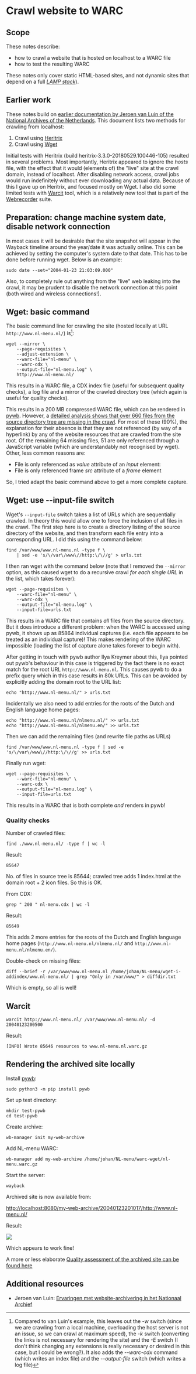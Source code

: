 # Crawl website to WARC

## Scope

These notes describe:

- how to crawl a website that is hosted on localhost to a WARC file
- how to test the resulting WARC

These notes only cover static HTML-based sites, and not dynamic sites that depend on a full [*LAMP stack*](https://en.wikipedia.org/wiki/LAMP_(software_bundle))).

## Earlier work

These notes build on [earlier documentation by Jeroen van Luin of the National Archives of the Netherlands](http://docplayer.nl/17762647-Ervaringen-met-website-archivering-in-het-nationaal-archief.html). This document lists two methods for crawling from localhost:

1. Crawl using [Heritrix](https://github.com/internetarchive/heritrix3)
2. Crawl using [Wget](https://www.gnu.org/software/wget/)

Initial tests with Heritrix (build heritrix-3.3.0-20180529.100446-105) resulted in several problems. Most importantly, Heritrix appeared to ignore the *hosts* file, with the effect that it would  (elements of) the "live" site at the crawl domain, instead of localhost. After disabling network access, crawl jobs would run indefinitely without ever downloading any actual data. Because of this I gave up on Heritrix, and focused mostly on Wget. I also did some limited tests with [Warcit](https://github.com/webrecorder/warcit) tool, which is a relatively new tool that is part of the [Webrecorder](https://github.com/webrecorder) suite. 

## Preparation: change machine system date, disable network connection

In most cases it will be desirable that the site snapshot will appear in the Wayback timeline around the year/date it was actually online. This can be achieved by setting the computer's system date to that date. This has to be done before running wget. Below is an example:

    sudo date --set="2004-01-23 21:03:09.000"

Also, to completely rule out anything from the "live" web leaking into the crawl, it may be prudent to disable the network connection at this point (both wired and wireless connections!).

## Wget: basic command

The basic command line for crawling the site (hosted locally at URL `http://www.nl-menu.nl/`) is[^1]: 

    wget --mirror \
        --page-requisites \
        --adjust-extension \
        --warc-file="nl-menu" \
        --warc-cdx \
        --output-file="nl-menu.log" \
        http://www.nl-menu.nl/

This results in a WARC file, a CDX index file (useful for subsequent quality checks), a log file and a mirror of the crawled directory tree (which again is useful for quality checks).

This results in a 200 MB compressed WARC file, which can be rendered in [pywb](https://github.com/webrecorder/pywb). However, a [detailed analysis shows that over 660 files from the source directory tree are missing in the crawl](./qa-archived-site.md). For most of these (90%), the explanation for their absence is that they are not referenced (by way of a hyperlink) by any of the website resources that are crawled from the site root. Of the remaining 64 missing files, 51 are only referenced through a JavaScript variable (which are understandably not recognised by wget). Other, less common reasons are:

- File is only referenced as *value* attribute of an *input* element:
- File is only referenced frame *src* attribute of a *frame* element

So, I tried adapt the basic command above to get a more complete capture.

## Wget: use --input-file switch

Wget's `--input-file` switch takes a list of URLs which are sequentially crawled. In theory this would allow one to force the inclusion of all files in the crawl. The first step here is to create a directory listing of the source directory of the website, and then transform each file entry into a corresponding URL. I did this using the command below: 

    find /var/www/www.nl-menu.nl -type f \
        | sed -e 's/\/var\/www\//http:\/\//g' > urls.txt

I then ran wget with the command below (note that I removed the `--mirror` option, as this caused wget to do a recursive crawl *for each single URL* in the list, which takes forever):

    wget --page-requisites \
        --warc-file="nl-menu" \
        --warc-cdx \
        --output-file="nl-menu.log" \
        --input-file=urls.txt

This results in a WARC file that contains *all* files from the source directory. But it does introduce a different problem: when the WARC is accessed using pywb, it shows up as 85864 individual captures (i.e. each file appears to be treated as an individual capture)! This makes rendering of the WARC impossible (loading the list of capture alone takes forever to begin with). 

After getting in touch with pywb author Ilya Kreymer about this, Ilya pointed out pywb's behaviour in this case is triggered by the fact there is no exact match for the root URL `http://www.nl-menu.nl`. This causes pywb to do a prefix query which in this case results in 80k URLs. This can be avoided by explicitly adding the domain root to the URL list:  

    echo "http://www.nl-menu.nl/" > urls.txt

Incidentally we also need to add entries for the roots of the Dutch and English language home pages:

    echo "http://www.nl-menu.nl/nlmenu.nl/" >> urls.txt
    echo "http://www.nl-menu.nl/nlmenu.en/" >> urls.txt

Then we can add the remaining files (and rewrite file paths as URLs)

    find /var/www/www.nl-menu.nl -type f | sed -e 's/\/var\/www\//http:\/\//g' >> urls.txt

Finally run wget:

    wget --page-requisites \
        --warc-file="nl-menu" \
        --warc-cdx \
        --output-file="nl-menu.log" \
        --input-file=urls.txt

This results in a WARC that is both complete *and* renders in pywb!

<!-- TODO: what happens if we include directories in the find command? Might be easier. -->

### Quality checks

Number of crawled files:

    find ./www.nl-menu.nl/ -type f | wc -l

Result:

    85647

No. of files in source tree is 85644; crawled tree adds 1 index.html at the domain root + 2 icon files. So this is OK.

From CDX:

    grep " 200 " nl-menu.cdx | wc -l

Result:

    85649

This adds 2 more entries for the roots of the Dutch and English language home pages (`http://www.nl-menu.nl/nlmenu.nl/` and `http://www.nl-menu.nl/nlmenu.en/`).

Double-check on missing files:

    diff --brief -r /var/www/www.nl-menu.nl /home/johan/NL-menu/wget-i-addindex/www.nl-menu.nl/ | grep "Only in /var/www/" > diffdir.txt

Which is empty, so all is well!

## Warcit

    warcit http://www.nl-menu.nl/ /var/www/www.nl-menu.nl/ -d 20040123200500

Result:

    [INFO] Wrote 85646 resources to www.nl-menu.nl.warc.gz

## Rendering the archived site locally

Install [pywb](https://github.com/webrecorder/pywb):

    sudo python3 -m pip install pywb

Set up test directory:

    mkdir test-pywb
    cd test-pywb

Create archive:

    wb-manager init my-web-archive

Add NL-menu WARC:

    wb-manager add my-web-archive /home/johan/NL-menu/warc-wget/nl-menu.warc.gz

Start the server:

    wayback

Archived site is now available from:

<http://localhost:8080/my-web-archive/20040123201017/http://www.nl-menu.nl/>

Result:

![](./img/nl-menu-pywb.png)

Which appears to work fine!

A more or less elaborate [Quality assessment of the archived site can be found here](./qa-archived-site.md)

## Additional resources

- Jeroen van Luin: [Ervaringen met website-archivering in het Nationaal Archief](http://docplayer.nl/17762647-Ervaringen-met-website-archivering-in-het-nationaal-archief.html)

[^1]: Compared to van Luin's example, this leaves out the *-w* switch (since we are crawling from a local machine, overloading the host server is not an issue, so we can crawl at maximum speed), the *-k* switch (converting the links is not necessary for rendering the site) and the *-E* switch (I don't think changing any extensions is really necessary or desired in this case, but I could be wrong?). It also adds the *--warc-cdx* command (which writes an index file) and the *--output-file* switch (which writes a log file)
